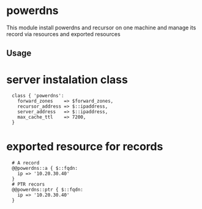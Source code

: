 powerdns
========

This module install powerdns and recursor on one machine and manage its record via resources and exported resources


## Usage

# server instalation class

```
  class { 'powerdns':
    forward_zones    => $forward_zones,
    recursor_address => $::ipaddress,
    server_address   => $::ipaddress,
    max_cache_ttl    => 7200,
  }
```

# exported resource for records
```
  # A record
  @@powerdns::a { $::fqdn:
    ip => '10.20.30.40'
  }
  # PTR recors
  @@powerdns::ptr { $::fqdn:
    ip => '10.20.30.40'
  }
```
